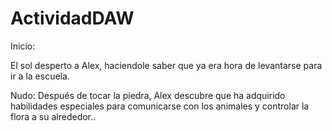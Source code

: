 # ActividadDAW
 
Inicio:

El sol desperto a Alex, haciendole saber que ya era hora de levantarse para ir a la escuela. 


Nudo: 
Después de tocar la piedra, Alex descubre que ha adquirido habilidades especiales para comunicarse con los animales y controlar la flora a su alrededor..